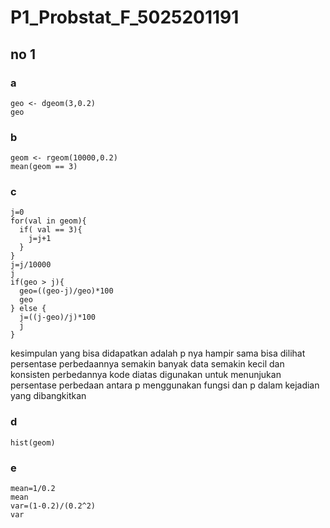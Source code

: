 # P1_Probstat_F_5025201191
## no 1
### a
```
geo <- dgeom(3,0.2)
geo
```
### b
```
geom <- rgeom(10000,0.2)
mean(geom == 3)
```
### c
```
j=0
for(val in geom){
  if( val == 3){
    j=j+1
  }
}
j=j/10000
j
if(geo > j){
  geo=((geo-j)/geo)*100
  geo
} else {
  j=((j-geo)/j)*100
  j
}
```
kesimpulan yang bisa didapatkan adalah p nya hampir sama
bisa dilihat persentase perbedaannya semakin banyak data semakin kecil dan konsisten perbedannya
kode diatas digunakan untuk menunjukan persentase perbedaan antara p menggunakan fungsi dan p dalam kejadian yang dibangkitkan
### d
```
hist(geom)
```
### e
```
mean=1/0.2
mean
var=(1-0.2)/(0.2^2)
var
```
